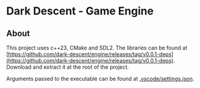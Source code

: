 # Dark Descent - Game Engine

## About
This project uses c++23, CMake and SDL2.
The libraries can be found at [https://github.com/dark-descent/engine/releases/tag/v0.0.1-deps](https://github.com/dark-descent/engine/releases/tag/v0.0.1-deps).
Download and extract it at the root of the project.

Arguments passed to the executable can be found at [.vscode/settings.json](https://github.com/dark-descent/engine/blob/main/.vscode/settings.json#L83).